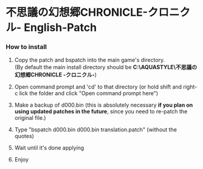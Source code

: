 # 不思議の幻想郷CHRONICLE-クロニクル- English-Patch #

### How to install ###

1. Copy the patch and bspatch into the main game's directory.  
(By default the main install directory should be **C:\AQUASTYLE\不思議の幻想郷CHRONICLE -クロニクル-**)

2. Open command prompt and 'cd' to that directory (or hold shift and right-c lick the folder and click "Open command prompt here")  

3. Make a backup of d000.bin (this is absolutely necessary **if you plan on using updated patches in the future**, since you need to re-patch the original file.)

4. Type "bspatch d000.bin d000.bin translation.patch" (without the quotes)

5. Wait until it's done applying

6. Enjoy